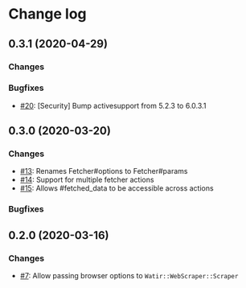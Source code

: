 # Change log

## 0.3.1 (2020-04-29)

### Changes

### Bugfixes

* [#20](https://github.com/CustomComm/watir-web_scraper/pull/20): [Security] Bump activesupport from 5.2.3 to 6.0.3.1

## 0.3.0 (2020-03-20)

### Changes

* [#13](https://github.com/CustomComm/watir-web_scraper/pull/13): Renames Fetcher#options to Fetcher#params
* [#14](https://github.com/CustomComm/watir-web_scraper/pull/14): Support for multiple fetcher actions
* [#15](https://github.com/CustomComm/watir-web_scraper/pull/15): Allows #fetched_data to be accessible across actions

### Bugfixes

## 0.2.0 (2020-03-16)

### Changes

* [#7](https://github.com/CustomComm/watir-web_scraper/pull/7): Allow passing browser options to `Watir::WebScraper::Scraper`

